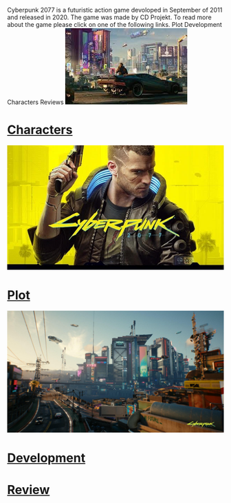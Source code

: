 Cyberpunk 2077 is a futuristic action game devoloped in September of 2011 and released in 2020. The game was made by CD Projekt. To read more about the game please click on one of the following links. Plot Development Characters Reviews
![1](/cy.jpg)
# [Characters](/Character.md)
![2](/cyb.jpg)
# [Plot](/Plot.md)
![3](/cyber.jpg)
# [Development](/Development.md)
# [Review](/Reviewp)
